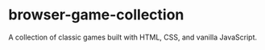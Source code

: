 # browser-game-collection
A collection of classic games built with HTML, CSS, and vanilla JavaScript.
